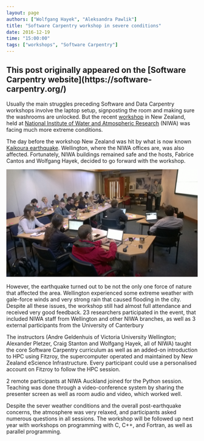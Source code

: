 ```yaml
---
layout: page
authors: ["Wolfgang Hayek", "Aleksandra Pawlik"]
title: "Software Carpentry workshop in severe conditions"
date: 2016-12-19
time: "15:00:00"
tags: ["workshops", "Software Carpentry"]
---
```


<h2>This post originally appeared on the [Software Carpentry website](https://software-carpentry.org/)</h2>

Usually the main struggles preceding Software and Data Carpentry workshops involve the laptop setup, signposting the room and making sure the washrooms are unlocked. But the recent [workshop](https://tinyendian.github.io/2016-11-15-wellington/) in New Zealand, held at [National Institute of Water and Atmospheric Research](https://www.niwa.co.nz/) (NIWA) was facing much more extreme conditions.

The day before the workshop New Zealand was hit by what is now known [Kaikoura earthquake](https://en.wikipedia.org/wiki/2016_Kaikoura_earthquake). Wellington, where the NIWA offices are, was also affected. Fortunately, NIWA buildings remained safe and the hosts, Fabrice Cantos and Wolfgang Hayek, decided to go forward with the workshop. 

![](/files/2016/12/NIWA_workshop.jpg)

However, the earthquake turned out to be not the only one force of nature that affected the area. Wellington experienced some extreme weather with gale-force winds and very strong rain that caused flooding in the city. Despite all these issues, the workshop still had almost full attendance and received very good feedback. 23 researchers participated in the event, that included NIWA staff from Wellington and other NIWA branches, as well as 3 external participants from the University of Canterbury

The instructors (Andre Geldenhuis of Victoria University Wellington; Alexander Pletzer, Craig Stanton and Wolfgang Hayek, all of NIWA) taught the core Software Carpentry curriculum as well as  an added-on introduction to HPC using Fitzroy, the supercomputer operated and maintained by New Zealand eScience Infrastructure. Every participant could use a personalised account on Fitzroy to follow the HPC session.
 
2 remote participants at NIWA Auckland joined for the Python session. Teaching was done through a video-conference system by sharing the presenter screen as well as room audio and video, which worked well. 

Despite the sever weather conditions and the overall post-earthquake concerns, the atmosphere was very relaxed, and participants asked numerous questions in all sessions.  The workshop will be followed up next year with workshops on programming with C, C++, and Fortran, as well as parallel programming.


